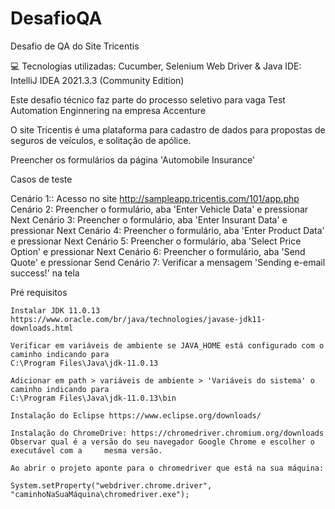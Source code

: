 # DesafioQA
Desafio de QA do Site Tricentis


💻 Tecnologias utilizadas: Cucumber, Selenium Web Driver & Java
IDE: IntelliJ IDEA 2021.3.3 (Community Edition)

Este desafio técnico faz parte do processo seletivo para vaga Test Automation Enginnering na empresa Accenture

O site Tricentis é uma plataforma para cadastro de dados para propostas de seguros de veículos, e solitação de apólice. 

Preencher os formulários da página 'Automobile Insurance'

Casos de teste

Cenário 1:: Acesso no site http://sampleapp.tricentis.com/101/app.php
Cenário 2: Preencher o formulário, aba 'Enter Vehicle Data' e pressionar Next
Cenário 3: Preencher o formulário, aba 'Enter Insurant Data' e pressionar Next
Cenário 4: Preencher o formulário, aba 'Enter Product Data' e pressionar Next
Cenário 5: Preencher o formulário, aba 'Select Price Option' e pressionar Next
Cenário 6: Preencher o formulário, aba 'Send Quote' e pressionar Send
Cenário 7: Verificar a mensagem 'Sending e-email success!' na tela

Pré requisitos


    Instalar JDK 11.0.13
    https://www.oracle.com/br/java/technologies/javase-jdk11-downloads.html

    Verificar em variáveis de ambiente se JAVA_HOME está configurado com o caminho indicando para
    C:\Program Files\Java\jdk-11.0.13

    Adicionar em path > variáveis de ambiente > 'Variáveis do sistema' o caminho indicando para
    C:\Program Files\Java\jdk-11.0.13\bin

    Instalação do Eclipse https://www.eclipse.org/downloads/
   
    Instalação do ChromeDrive: https://chromedriver.chromium.org/downloads Observar qual é a versão do seu navegador Google Chrome e escolher o executável com a     mesma versão. 

    Ao abrir o projeto aponte para o chromedriver que está na sua máquina:

    System.setProperty("webdriver.chrome.driver", "caminhoNaSuaMáquina\chromedriver.exe");
